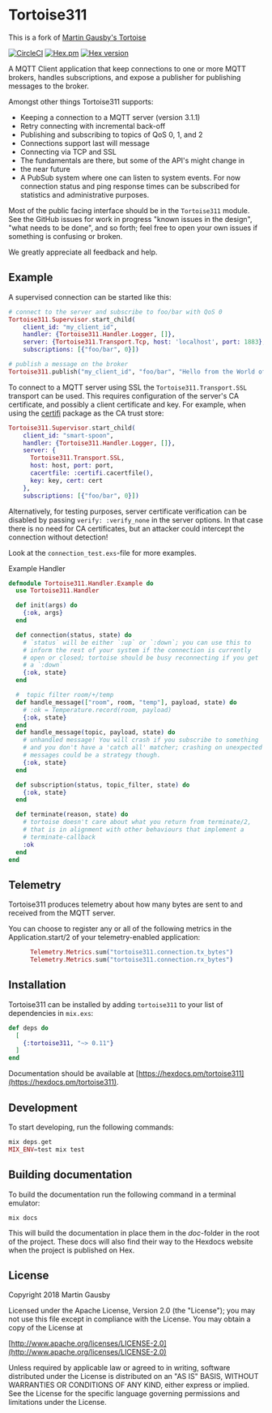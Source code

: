 # Tortoise311

This is a fork of [Martin Gausby's Tortoise](https://github.com/gausby/tortoise)

[![CircleCI](https://circleci.com/gh/smartrent/tortoise311/tree/main.svg?style=svg)](https://circleci.com/gh/smartrent/tortoise311/tree/main)
[![Hex.pm](https://img.shields.io/hexpm/l/tortoise311.svg "Apache 2.0 Licensed")](https://github.com/smartrent/tortoise311/blob/main/LICENSE)
[![Hex version](https://img.shields.io/hexpm/v/tortoise311.svg "Hex version")](https://hex.pm/packages/tortoise311)

A MQTT Client application that keep connections to one or more MQTT
brokers, handles subscriptions, and expose a publisher for publishing
messages to the broker.

Amongst other things Tortoise311 supports:

* Keeping a connection to a MQTT server (version 3.1.1)
* Retry connecting with incremental back-off
* Publishing and subscribing to topics of QoS 0, 1, and 2
* Connections support last will message
* Connecting via TCP and SSL
* The fundamentals are there, but some of the API's might change in
* the near future
* A PubSub system where one can listen to system events. For now connection status and ping response times can be subscribed for statistics and administrative purposes.

Most of the public facing interface should be in the `Tortoise311`
module. See the GitHub issues for work in progress "known issues in
the design", "what needs to be done", and so forth; feel free to open
your own issues if something is confusing or broken.

We greatly appreciate all feedback and help.

## Example

A supervised connection can be started like this:

``` elixir
# connect to the server and subscribe to foo/bar with QoS 0
Tortoise311.Supervisor.start_child(
    client_id: "my_client_id",
    handler: {Tortoise311.Handler.Logger, []},
    server: {Tortoise311.Transport.Tcp, host: 'localhost', port: 1883},
    subscriptions: [{"foo/bar", 0}])

# publish a message on the broker
Tortoise311.publish("my_client_id", "foo/bar", "Hello from the World of Tomorrow !", qos: 0)
```

To connect to a MQTT server using SSL the `Tortoise311.Transport.SSL`
transport can be used. This requires configuration of the server's
CA certificate, and possibly a client certificate and key. For
example, when using the [certifi](https://hex.pm/packages/certifi)
package as the CA trust store:

``` elixir
Tortoise311.Supervisor.start_child(
    client_id: "smart-spoon",
    handler: {Tortoise311.Handler.Logger, []},
    server: {
      Tortoise311.Transport.SSL,
      host: host, port: port,
      cacertfile: :certifi.cacertfile(),
      key: key, cert: cert
    },
    subscriptions: [{"foo/bar", 0}])
```

Alternatively, for testing purposes, server certificate verification
can be disabled by passing `verify: :verify_none` in the server
options. In that case there is no need for CA certificates, but an
attacker could intercept the connection without detection!

Look at the `connection_test.exs`-file for more examples.

Example Handler

```elixir
defmodule Tortoise311.Handler.Example do
  use Tortoise311.Handler

  def init(args) do
    {:ok, args}
  end

  def connection(status, state) do
    # `status` will be either `:up` or `:down`; you can use this to
    # inform the rest of your system if the connection is currently
    # open or closed; tortoise should be busy reconnecting if you get
    # a `:down`
    {:ok, state}
  end

  #  topic filter room/+/temp
  def handle_message(["room", room, "temp"], payload, state) do
    # :ok = Temperature.record(room, payload)
    {:ok, state}
  end
  def handle_message(topic, payload, state) do
    # unhandled message! You will crash if you subscribe to something
    # and you don't have a 'catch all' matcher; crashing on unexpected
    # messages could be a strategy though.
    {:ok, state}
  end

  def subscription(status, topic_filter, state) do
    {:ok, state}
  end

  def terminate(reason, state) do
    # tortoise doesn't care about what you return from terminate/2,
    # that is in alignment with other behaviours that implement a
    # terminate-callback
    :ok
  end
end
```

## Telemetry

Tortoise311 produces telemetry about how many bytes are sent to and received from the MQTT server.

You can choose to register any or all of the following metrics in the Application.start/2 of your telemetry-enabled application:

```elixir
      Telemetry.Metrics.sum("tortoise311.connection.tx_bytes")
      Telemetry.Metrics.sum("tortoise311.connection.rx_bytes")
```

## Installation

Tortoise311 can be installed by adding `tortoise311` to your list of
dependencies in `mix.exs`:

```elixir
def deps do
  [
    {:tortoise311, "~> 0.11"}
  ]
end
```

Documentation should be available at
[https://hexdocs.pm/tortoise311](https://hexdocs.pm/tortoise311).

## Development

To start developing, run the following commands:

```elixir
mix deps.get
MIX_ENV=test mix test
```

## Building documentation

To build the documentation run the following command in a terminal emulator:

``` shell
mix docs
```

This will build the documentation in place them in the *doc*-folder in
the root of the project. These docs will also find their way to the
Hexdocs website when the project is published on Hex.

## License

Copyright 2018 Martin Gausby

Licensed under the Apache License, Version 2.0 (the "License");
you may not use this file except in compliance with the License.
You may obtain a copy of the License at

[http://www.apache.org/licenses/LICENSE-2.0](http://www.apache.org/licenses/LICENSE-2.0)

Unless required by applicable law or agreed to in writing, software
distributed under the License is distributed on an "AS IS" BASIS,
WITHOUT WARRANTIES OR CONDITIONS OF ANY KIND, either express or implied.
See the License for the specific language governing permissions and
limitations under the License.
